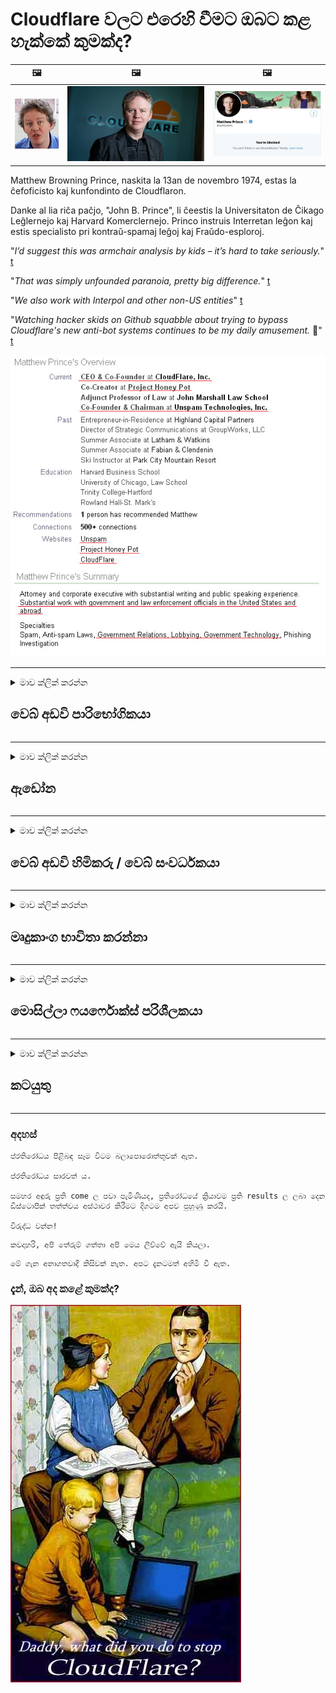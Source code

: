 # Cloudflare වලට එරෙහි වීමට ඔබට කළ හැක්කේ කුමක්ද?

| 🖼 | 🖼 | 🖼 |
| --- | --- | --- |
| ![](../image/matthew_prince_teen.jpg) | ![](../image/matthew_prince.jpg) | ![](../image/blockedbymatthewprince.jpg) |


Matthew Browning Prince, naskita la 13an de novembro 1974, estas la ĉefoficisto kaj kunfondinto de Cloudflaron.

Danke al lia riĉa paĉjo, "John B. Prince", li ĉeestis la Universitaton de Ĉikago Leĝlernejo kaj Harvard Komerclernejo.
Princo instruis Interretan leĝon kaj estis specialisto pri kontraŭ-spamaj leĝoj kaj Fraŭdo-esploroj.


"*I’d suggest this was armchair analysis by kids – it’s hard to take seriously.*" [t](https://www.theguardian.com/technology/2015/nov/19/cloudflare-accused-by-anonymous-helping-isis)

"*That was simply unfounded paranoia, pretty big difference.*"  [t](https://twitter.com/xxdesmus/status/992757936123359233)

"*We also work with Interpol and other non-US entities*" [t](https://twitter.com/eastdakota/status/1203028504184360960)

"*Watching hacker skids on Github squabble about trying to bypass Cloudflare's new anti-bot systems continues to be my daily amusement.* 🍿" [t](https://twitter.com/eastdakota/status/1273277839102656515)


![](../image/whoismp.jpg)

---


<details>
<summary>මාව ක්ලික් කරන්න

## වෙබ් අඩවි පාරිභෝගිකයා
</summary>


- ඔබ කැමති වෙබ් අඩවිය Cloudflare භාවිතා කරන්නේ නම්, Cloudflare භාවිතා නොකරන ලෙස ඔවුන්ට කියන්න.
  - ෆේස්බුක්, රෙඩිට්, ට්විටර් හෝ මැස්ටෝඩන් වැනි සමාජ මාධ්‍යවල හ ining නඟා සිටීමෙන් කිසිදු වෙනසක් සිදු නොවේ. [ක්‍රියා හැෂ් ටැග් වලට වඩා හයියෙන්.](https://twitter.com/phyzonloop/status/1274132092490862594)
  - ඔබට ප්‍රයෝජනවත් වීමට අවශ්‍ය නම් වෙබ් අඩවි හිමිකරු හා සම්බන්ධ වීමට උත්සාහ කරන්න.

[Cloudflare පැවසීය](https://github.com/Eloston/ungoogled-chromium/issues/783):
```
ඔබ විසින් නිකුත් කරනු ලබන විශේෂිත සේවාවන් හෝ අඩවි සඳහා පරිපාලකයින් වෙත ගොස් ඔබේ අත්දැකීම් බෙදාහදා ගැනීමට අපි නිර්දේශ කරමු.
```

[ඔබ එය ඉල්ලන්නේ නැත්නම්, වෙබ් අඩවි හිමිකරු කිසි විටෙකත් මෙම ගැටලුව දන්නේ නැත.](../PEOPLE.md)

![](../image/liberapay.jpg)

[සාර්ථක උදාහරණය](https://counterpartytalk.org/t/turn-off-cloudflare-on-counterparty-co-plz/164/5).<br>
ඔබට ගැටලුවක් තිබේද? [දැන් ඔබේ හ voice ඔසවන්න.](https://github.com/maraoz/maraoz.github.io/issues/1) පහත උදාහරණය.

```
ඔබ ආයතනික වාරණයට සහ මහජන සුපරීක්ෂණයට උදව් කරයි.
https://codeberg.org/crimeflare/cloudflare-tor/src/branch/master/README.md
```

```
ඔබේ වෙබ් පිටුව ක්ලවුඩ් ෆ්ලෙයාර් හි පුද්ගලික බිත්ති උයනේ ඇත.
https://codeberg.org/crimeflare/cloudflare-tor/
```

- වෙබ් අඩවියේ රහස්‍යතා ප්‍රතිපත්තිය කියවීමට යම් කාලයක් ගත කරන්න.
  - වෙබ් අඩවිය Cloudflare පිටුපසින් සිටී නම් හෝ වෙබ් අඩවිය Cloudflare හා සම්බන්ධ සේවාවන් භාවිතා කරයි.

එය "Cloudflare" යනු කුමක්ද යන්න පැහැදිලි කළ යුතු අතර, ඔබේ දත්ත Cloudflare සමඟ බෙදා ගැනීමට අවසර ඉල්ලා සිටිය යුතුය. එසේ කිරීමට අපොහොසත් වීමෙන් විශ්වාසය බිඳ වැටෙනු ඇති අතර සැක සහිත වෙබ් අඩවිය මග හැරිය යුතුය.

[පිළිගත හැකි රහස්‍යතා ප්‍රතිපත්ති උදාහරණයක් මෙහි ඇත](https://archive.is/bDlTz) ("Subprocessors" > "Entity Name")

```
මම ඔබේ රහස්‍යතා ප්‍රතිපත්තිය කියවා ඇති අතර මට Cloudflare යන වචනය සොයාගත නොහැක.
ඔබ දිගටම මගේ දත්ත Cloudflare වෙත පෝෂණය කරන්නේ නම් මම ඔබ සමඟ දත්ත බෙදා ගැනීම ප්‍රතික්ෂේප කරමි.
https://codeberg.org/crimeflare/cloudflare-tor/
```

මෙය ක්ලවුඩ්ෆ්ලේර් යන වචනය නොමැති රහස්‍යතා ප්‍රතිපත්තියට උදාහරණයකි.
[Liberland Jobs](https://archive.is/daKIr) [privacy policy](https://docsend.com/view/feiwyte):

![](../image/cfwontobey.jpg)

Cloudflare ට ඔවුන්ගේම රහස්‍යතා ප්‍රතිපත්තියක් ඇත.
[ක්ලවුඩ්ෆ්ලෙයාර් ඩොක්සිං මිනිසුන්ට ආදරෙයි.](https://www.reddit.com/r/GamerGhazi/comments/2s64fe/be_wary_reporting_to_cloudflare/)

වෙබ් අඩවියේ ලියාපදිංචි වීමේ පෝරමය සඳහා හොඳ උදාහරණයක් මෙන්න.
AFAIK, ශුන්‍ය වෙබ් අඩවිය මෙය කරන්න. ඔබ ඔවුන්ව විශ්වාස කරනවාද?

```
“XYZ සඳහා ලියාපදිංචි වන්න” ක්ලික් කිරීමෙන්, ඔබ අපගේ සේවා කොන්දේසි සහ රහස්‍යතා ප්‍රකාශයට එකඟ වේ.
ඔබේ දත්ත Cloudflare සමඟ බෙදා ගැනීමට ඔබ එකඟ වන අතර Cloudflare හි රහස්‍යතා ප්‍රකාශයට එකඟ වේ.
Cloudflare ඔබේ තොරතුරු කාන්දු වුවහොත් හෝ අපගේ සේවාදායකයන්ට සම්බන්ධ වීමට ඔබට ඉඩ නොදෙන්නේ නම්, එය අපගේ වරදක් නොවේ. [*]

[ ලියාපදිංචි වන්න ] [ මම එකඟවෙන්නේ නැහැ ]
```
[*] [PEOPLE.md](../PEOPLE.md)


- ඔවුන්ගේ සේවාව භාවිතා නොකිරීමට උත්සාහ කරන්න. ඔබව Cloudflare විසින් නරඹන බව මතක තබා ගන්න.
  - ["I'm in your TLS, sniffin' your passworz"](../image/iminurtls.jpg)

- වෙනත් වෙබ් අඩවියක් සොයන්න. අන්තර්ජාලයේ විකල්ප සහ අවස්ථාවන් තිබේ!

- දිනපතාම ටෝර් භාවිතා කිරීමට ඔබේ මිතුරන්ට ඒත්තු ගන්වන්න.
  - නිර්නාමිකභාවය විවෘත අන්තර්ජාලයේ ප්‍රමිතිය විය යුතුය!
  - [ටෝර් ව්‍යාපෘතිය මෙම ව්‍යාපෘතියට අකමැති බව සලකන්න.](../HISTORY.md)

</details>

------

<details>
<summary>මාව ක්ලික් කරන්න

## ඇඩෝන
</summary>

- ඔබගේ බ්‍රව්සරය ෆයර්ෆොක්ස්, ටෝර් බ්‍රව්සරය, හෝ නොකැඩූ ක්‍රෝමියම් නම් පහත ඇඩෝන වලින් එකක් භාවිතා කරන්න.
  - ඔබට වෙනත් නව ඇඩෝන එක් කිරීමට අවශ්‍ය නම් පළමුව ඒ ගැන විමසන්න.


| නම | සංවර්ධක | සහාය | අවහිර කළ හැකිය | දැනුම් දිය හැකිය | Chrome |
| -------- | -------- | -------- | -------- | -------- | -------- |
| [Bloku Cloudflaron MITM-Atakon](../subfiles/about.bcma.md) | #Addon | [ ? ](README.md) | **ඔව්**     | **ඔව්**     |  **ඔව්** |
| [Ĉu ligoj estas vundeblaj al MITM-atako?](../subfiles/about.ismm.md) | #Addon | [ ? ](README.md) | නැත     | **ඔව්**     |  **ඔව්** |
| [Ĉu ĉi tiuj ligoj blokos Tor-uzanton?](../subfiles/about.isat.md) | #Addon | [ ? ](README.md) | නැත     | **ඔව්**     |  **ඔව්** |
| [Block Cloudflare MITM Attack](https://trac.torproject.org/projects/tor/attachment/ticket/24351/block_cloudflare_mitm_attack-1.0.14.1-an%2Bfx.xpi)<br>[**DELETED BY TOR PROJECT**](../HISTORY.md) | nullius | [ ? ](tool/block_cloudflare_mitm_fx), [Link](README.md) | **ඔව්**     | **ඔව්**     |  නැත |
| [TPRB](http://34ahehcli3epmhbu2wbl6kw6zdfl74iyc4vg3ja4xwhhst332z3knkyd.onion/) | Sw | [ ? ](http://34ahehcli3epmhbu2wbl6kw6zdfl74iyc4vg3ja4xwhhst332z3knkyd.onion/) | **ඔව්**     | **ඔව්**     |  නැත |
| [Detect Cloudflare](https://addons.mozilla.org/en-US/firefox/addon/detect-cloudflare/) | Frank Otto | [ ? ](https://github.com/traktofon/cf-detect) | නැත     | **ඔව්**     |  නැත |
| [True Sight](https://addons.mozilla.org/en-US/firefox/addon/detect-cloudflare-plus/) | claustromaniac | [ ? ](https://github.com/claustromaniac/detect-cloudflare-plus) | නැත     | **ඔව්**     |  නැත |
| [Which Cloudflare datacenter am I visiting?](https://addons.mozilla.org/en-US/firefox/addon/cf-pop/) | 依云 | [ ? ](https://github.com/lilydjwg/cf-pop) | නැත     | **ඔව්**     |  නැත |


- "ඩෙසෙන්ට්රේලීස්" හට "සීඩීඑන්ජේඑස් (ක්ලවුඩ්ෆ්ලේර්)" සමඟ සම්බන්ධතාවය නැවැත්විය හැකිය.
  - එය ජාල වෙත ළඟා වීමෙන් බොහෝ ඉල්ලීම් වලක්වන අතර අඩවි කැඩීමෙන් වළක්වා ගැනීමට දේශීය ලිපිගොනු සේවය කරයි.
  - සංවර්ධකයා පිළිතුරු දුන්නේය: "[very concerning indeed](https://github.com/Synzvato/decentraleyes/issues/236#issuecomment-352049501)", "[widespread usage severely centralizes the web](https://github.com/Synzvato/decentraleyes/issues/251#issuecomment-366752049)"

- [ඔබේ සහතික අධිකාරියෙන් (CA) ඔබට Cloudflare සහතිකය ඉවත් කිරීමට හෝ අවිශ්වාස කිරීමට හැකිය.](https://www.ssl.com/how-to/remove-root-certificate-firefox/)

</details>

------

<details>
<summary>මාව ක්ලික් කරන්න

## වෙබ් අඩවි හිමිකරු / වෙබ් සංවර්ධකයා
</summary>


![](../image/word_cloudflarefree.jpg)

- වලාකුළු ද්‍රාවණය භාවිතා නොකරන්න.
  - ඔබට ඊට වඩා හොඳින් කළ හැකිය, නේද? [Cloudflare දායකත්වයන්, සැලසුම්, වසම් හෝ ගිණුම් ඉවත් කරන්නේ කෙසේද යන්න මෙන්න.](https://support.cloudflare.com/hc/en-us/articles/200167776-Removing-subscriptions-plans-domains-or-accounts)

| 🖼 | 🖼 |
| --- | --- |
| ![](../image/htmlalertcloudflare.jpg) | ![](../image/htmlalertcloudflare2.jpg) |

- තවත් ගනුදෙනුකරුවන් අවශ්‍යද? කළ යුතු දේ ඔබ දන්නවා. ඉඟිය "ඉහළ පේළිය" වේ.
  - [හෙලෝ, ඔබ ලිව්වේ "අපි ඔබේ පෞද්ගලිකත්වය බැරෑරුම් ලෙස සලකමු" නමුත් මට "දෝෂ 403 තහනම් නිර්නාමික ප්‍රොක්සියක් අවසර නැත"](https://it.slashdot.org/story/19/02/19/0033255/stop-saying-we-take-your-privacy-and-security-seriously) ඔබ ටෝර් හෝ වීපීඑන් අවහිර කරන්නේ ඇයි? [ඔබ තාවකාලික ඊමේල් අවහිර කරන්නේ ඇයි?](http://nomdjgwjvyvlvmkolbyp3rocn2ld7fnlidlt2jjyotn3qqsvzs2gmuyd.onion/mail/)

![](../image/anonexist.jpg)

- Cloudflare භාවිතා කිරීම ඇනහිටීමේ අවස්ථා වැඩි කරයි. ඔබේ සේවාදායකය අක්‍රිය වී හෝ Cloudflare අක්‍රිය වී ඇත්නම් අමුත්තන්ට ඔබේ වෙබ් අඩවියට පිවිසිය නොහැක.
  - [ක්ලවුඩ්ෆ්ලෙයාර් කිසි විටෙකත් පහලට නොයනු ඇතැයි ඔබ සිතුවාද?](https://www.ibtimes.com/cloudflare-down-not-working-sites-producing-504-gateway-timeout-errors-2618008) [Another](https://twitter.com/Jedduff/status/1097875615997399040) [sample](https://twitter.com/search?f=tweets&vertical=default&q=Cloudflare%20is%20having%20problems). [Need more](../PEOPLE.md)?

![](../image/cloudflareinternalerror.jpg)

- ඔබේ "API සේවාව", "මෘදුකාංග යාවත්කාලීන සේවාදායකය" හෝ "RSS පෝෂණය" ප්‍රොක්සි කිරීම සඳහා Cloudflare භාවිතා කිරීම ඔබේ පාරිභෝගිකයාට හානියක් වනු ඇත. ගනුදෙනුකරුවෙක් ඔබට කතා කොට "මට තවදුරටත් ඔබේ API භාවිතා කළ නොහැක" යැයි පැවසූ අතර ඔබට කුමක් සිදුවේදැයි නොදැනේ. Cloudflare ඔබේ ගනුදෙනුකරු නිහ ly ව අවහිර කළ හැකිය. ඔයා හිතනවද ඒක හරි කියලා?
  - බොහෝ RSS පා er ක සේවාදායකයින් සහ RSS කියවන්නා මාර්ගගත සේවාවක් ඇත. ඔබ දායක වීමට මිනිසුන්ට ඉඩ නොදෙන්නේ නම් ඔබ RSS සංග්‍රහය ප්‍රකාශයට පත් කරන්නේ ඇයි?

![](../image/rssfeedovercf.jpg)

- ඔබට HTTPS සහතිකය අවශ්‍යද? "අපි සංකේතාත්මක කරමු" හෝ CA සමාගමෙන් මිලදී ගන්න.

- ඔබට DNS සේවාදායකය අවශ්‍යද? ඔබේම සේවාදායකයක් සැකසිය නොහැකිද? කොහොමද ඔවුන් ගැන: [Hurricane Electric Free DNS](https://dns.he.net/), [Dyn.com](https://dyn.com/dns/), [1984 Hosting](https://www.1984hosting.com/), [Afraid.Org (ඔබ TOR භාවිතා කරන්නේ නම් පරිපාලක ඔබගේ ගිණුම මකන්න)](https://freedns.afraid.org/)

- සත්කාරක සේවාව සොයන්නේද? නොමිලේ පමණක්ද? කොහොමද ඔවුන් ගැන: [Onion Service](http://vww6ybal4bd7szmgncyruucpgfkqahzddi37ktceo3ah7ngmcopnpyyd.onion/en/security/network-security/tor/onionservices-best-practices), [Free Web Hosting Area](https://freewha.com/), [Autistici/Inventati Web Site Hosting](https://www.autinv5q6en4gpf4.onion/services/website), [Github Pages](https://pages.github.com/), [Surge](https://surge.sh/)
  - [Cloudflare සඳහා විකල්ප](../subfiles/cloudflare-alternatives.md)

- ඔබ "cloudflare-ipfs.com" භාවිතා කරනවාද? [Cloudflare IPFS නරක බව ඔබ දන්නවාද?](../PEOPLE.md)

- ඔබේ සේවාදායකයේ OWASP සහ Fail2Ban වැනි වෙබ් යෙදුම් ෆයර්වෝල් ස්ථාපනය කර එය නිසි ලෙස වින්‍යාස කරන්න.
  - ටෝර් අවහිර කිරීම විසඳුමක් නොවේ. කුඩා නරක පරිශීලකයින් සඳහා පමණක් සෑම කෙනෙකුටම ද punish ුවම් නොකරන්න.

- "Cloudflare Warp" භාවිතා කරන්නන් ඔබේ වෙබ් අඩවියට පිවිසීමෙන් හරවා යැවීම හෝ අවහිර කිරීම. ඔබට හැකි නම් හේතුවක් සපයන්න.

> IP ලැයිස්තුව: "[Cloudflare හි වර්තමාන IP පරාසයන්](cloudflare_inc/)"

> A: ඒවා අවහිර කරන්න

```
server {
...
deny 173.245.48.0/20;
deny 103.21.244.0/22;
deny 103.22.200.0/22;
deny 103.31.4.0/22;
deny 141.101.64.0/18;
deny 108.162.192.0/18;
deny 190.93.240.0/20;
deny 188.114.96.0/20;
deny 197.234.240.0/22;
deny 198.41.128.0/17;
deny 162.158.0.0/15;
deny 104.16.0.0/12;
deny 172.64.0.0/13;
deny 131.0.72.0/22;
deny 2400:cb00::/32;
deny 2606:4700::/32;
deny 2803:f800::/32;
deny 2405:b500::/32;
deny 2405:8100::/32;
deny 2a06:98c0::/29;
deny 2c0f:f248::/32;
...
}
```

> B: අනතුරු ඇඟවීමේ පිටුවට හරවා යවන්න

```
http {
...
geo $iscf {
default 0;
173.245.48.0/20 1;
103.21.244.0/22 1;
103.22.200.0/22 1;
103.31.4.0/22 1;
141.101.64.0/18 1;
108.162.192.0/18 1;
190.93.240.0/20 1;
188.114.96.0/20 1;
197.234.240.0/22 1;
198.41.128.0/17 1;
162.158.0.0/15 1;
104.16.0.0/12 1;
172.64.0.0/13 1;
131.0.72.0/22 1;
2400:cb00::/32 1;
2606:4700::/32 1;
2803:f800::/32 1;
2405:b500::/32 1;
2405:8100::/32 1;
2a06:98c0::/29 1;
2c0f:f248::/32 1;
}
...
}

server {
...
if ($iscf) {rewrite ^ https://example.com/cfwsorry.php;}
...
}

<?php
header('HTTP/1.1 406 Not Acceptable');
echo <<<CLOUDFLARED
Thank you for visiting ourwebsite.com!<br />
We are sorry, but we can't serve you because your connection is being intercepted by Cloudflare.<br />
Please read https://codeberg.org/crimeflare/cloudflare-tor for more information.<br />
CLOUDFLARED;
die();
```

- ඔබ නිදහස විශ්වාස කරන්නේ නම් සහ නිර්නාමික පරිශීලකයින් පිළිගන්නේ නම් ටෝර් ලූනු සේවාව හෝ අයි 2 පී ඉන්සයිට් සකසන්න.

- වෙනත් ක්ලියර්නෙට් / ටෝර් ද්විත්ව වෙබ් අඩවි ක්‍රියාකරුවන්ගෙන් උපදෙස් ලබාගෙන නිර්නාමික මිතුරන් ඇති කරගන්න!

</details>

------

<details>
<summary>මාව ක්ලික් කරන්න

## මෘදුකාංග භාවිතා කරන්නා
</summary>


- විසංවාදය CloudFlare භාවිතා කරයි. විකල්ප? අපි නිර්දේශ කරමු [**Briar** (Android)](https://f-droid.org/en/packages/org.briarproject.briar.android/), [Ricochet (PC)](https://ricochet.im/), [Tox + Tor (Android/PC)](https://tox.chat/download.html)
  - බ්‍රියර් ටෝර් ඩීමන් ඇතුළත් වන බැවින් ඔබට ඕර්බට් ස්ථාපනය කිරීමට අවශ්‍ය නැත.
  - Qwtch සංවර්ධකයින්, විවෘත රහස්‍යතාවය, දැනුම්දීමකින් තොරව ඔවුන්ගේ git සේවාවෙන් stop_cloudflare ව්‍යාපෘතිය මකා දැමීය.

- ඔබ ඩේබියන් ග්නූ / ලිනක්ස් හෝ කිසියම් ව්‍යුත්පන්නයක් භාවිතා කරන්නේ නම්, දායක වන්න: [bug #831835](https://bugs.debian.org/cgi-bin/bugreport.cgi?bug=831835). ඔබට හැකි නම්, පැච් එක සත්‍යාපනය කිරීමට සහ එය පිළිගත යුතුද යන්න පිළිබඳව නිවැරදි නිගමනයකට පැමිණීමට නඩත්තුකරුට උදව් කරන්න.

- සෑම විටම මෙම බ්‍රව්සර් නිර්දේශ කරන්න.

| නම | සංවර්ධක | සහාය | අදහස් දක්වන්න |
| -------- | -------- | -------- | -------- |
| [Ungoogled-Chromium](https://ungoogled-software.github.io/ungoogled-chromium-binaries/) | Eloston | [ ? ](https://github.com/Eloston/ungoogled-chromium) | PC (Win, Mac, Linux)  _!Tor_ |
| [Bromite](https://www.bromite.org/fdroid) | Bromite | [ ? ](https://github.com/bromite/bromite/issues) | Android  _!Tor_ |
| [Tor Browser](https://www.torproject.org/download/) | Tor Project | [ ? ](https://support.torproject.org/) | PC (Win, Mac, Linux)  _Tor_|
| [Tor Browser Android](https://www.torproject.org/download/) | Tor Project | [ ? ](https://support.torproject.org/) | Android  _Tor_|
| [Onion Browser](https://itunes.apple.com/us/app/onion-browser/id519296448?mt=8) | Mike Tigas | [ ? ](https://github.com/OnionBrowser/OnionBrowser/issues) | Apple iOS  _Tor_|
| [GNU/Icecat](https://www.gnu.org/software/gnuzilla/) | GNU | [ ? ](https://www.gnu.org/software/gnuzilla/) | PC (Linux) |
| [IceCatMobile](https://f-droid.org/en/packages/org.gnu.icecat/) | GNU | [ ? ](https://lists.gnu.org/mailman/listinfo/bug-gnuzilla) | Android |
| [Iridium Browser](https://iridiumbrowser.de/about/) | Iridium | [ ? ](https://github.com/iridium-browser/iridium-browser/) | PC (Win, Mac, Linux, OpenBSD) |


වෙනත් මෘදුකාංගවල පෞද්ගලිකත්වය අසම්පූර්ණයි. ටෝර් බ්‍රව්සරය “පරිපූර්ණ” යැයි මින් අදහස් නොවේ.
අන්තර්ජාලය හා තාක්‍ෂණය තුළ 100% ආරක්ෂිත හෝ 100% පුද්ගලික නැත.

- ටෝර් භාවිතා කිරීමට අවශ්‍ය නැද්ද? ටෝර් ඩීමන් සමඟ ඔබට ඕනෑම බ්‍රව්සරයක් භාවිතා කළ හැකිය.
  - [ටෝර් ව්‍යාපෘතිය මෙයට කැමති නැති බව සලකන්න.](https://support.torproject.org/tbb/tbb-9/) ඔබට එය කළ හැකි නම් ටෝර් බ්‍රව්සරය භාවිතා කරන්න.
- [ටෝර් සමඟ ක්‍රෝමියම් භාවිතා කරන්නේ කෙසේද](../subfiles/chromium_tor.md)


වෙනත් මෘදුකාංගවල පෞද්ගලිකත්වය ගැන කතා කරමු.

- [ඔබට සැබවින්ම ෆයර්ෆොක්ස් භාවිතා කිරීමට අවශ්‍ය නම්, "ෆයර්ෆොක්ස් ඊඑස්ආර්" තෝරන්න.](https://www.mozilla.org/en-US/firefox/organizations/)
  - [ෆයර්ෆොක්ස් - ස්පයිවෙයාර් වොච්ඩෝග්](https://spyware.neocities.org/articles/firefox.html)
  - [ෆයර්ෆොක්ස් නිදහස් කථනය ප්‍රතික්ෂේප කරයි, නිදහස් කථනය තහනම් කරයි](https://web.archive.org/web/20200423010026/https://reclaimthenet.org/firefox-rejects-free-speech-bans-free-speech-commenting-plugin-dissenter-from-its-extensions-gallery/)
  - ["100+ පහළට. මෘදුකාංග සමාගමකට ඇලී සිටින ලෙස ඉල්ලා සිටින බවක් පෙනේ ... මෘදුකාංග මේ දිනවල ඕනෑවට වඩා වැඩිය."](https://old.reddit.com/r/firefox/comments/gutdiw/weve_got_work_to_do_the_mozilla_blog/fslbbb6/)
  - [අහ්, ෆයර්ෆොක්ස් මගේ URL තීරුවේ අනුග්‍රාහක සබැඳි පෙන්වන්නේ ඇයි?](https://www.reddit.com/r/firefox/comments/jybx2w/uh_why_is_firefox_showing_me_sponsored_links_in/)
  - [මොසිල්ලා - යක්ෂයා](https://digdeeper.neocities.org/ghost/mozilla.html)

- [මතක තබා ගන්න, මොසිල්ලා ක්ලවුඩ්ෆ්ලේර් සේවාව භාවිතා කරයි.](https://www.robtex.com/dns-lookup/www.mozilla.org) [ඔවුන් ඔවුන්ගේ නිෂ්පාදනය සඳහා Cloudflare හි DNS සේවාවද භාවිතා කරයි.](https://www.theregister.co.uk/2018/03/21/mozilla_testing_dns_encryption/)

- [මොසිල්ලා මෙම ටිකට්පත නිල වශයෙන් ප්‍රතික්ෂේප කළේය.](https://bugzilla.mozilla.org/show_bug.cgi?id=1426618)

- [ෆයර්ෆොක්ස් ෆෝකස් යනු විහිළුවකි.](https://github.com/mozilla-mobile/focus-android/issues/1743) [ටෙලිමෙට්රි අක්‍රිය කරන බවට ඔවුන් පොරොන්දු වූ නමුත් ඔවුන් එය වෙනස් කළහ.](https://github.com/mozilla-mobile/focus-android/issues/4210)

- [PaleMoon / බැසිලිස්ක් සංවර්ධකයා Cloudflare ට ආදරෙයි.](https://github.com/mozilla-mobile/focus-android/issues/1743#issuecomment-345993097)
  - [සුදුමැලි මූන්ගේ සංරක්ෂිත සේවාදායකය මාස 18 ක් තිස්සේ අනිෂ්ට මෘදුකාංග හැක් කර පැතිර ඇත](https://www.reddit.com/r/privacytoolsIO/comments/cc808y/pale_moons_archive_server_hacked_and_spread/)
  - ඔහු ටෝර් භාවිතා කරන්නන්ට ද වෛර කරයි - "[එය ටෝර් කෙරෙහි සතුරු වීමට ඉඩ දෙන්න. මම හිතන්නේ බොහෝ වෙබ් අඩවි ටෝර් හි අතිශය අපයෝජන සාධකය සැලකිල්ලට ගෙන සතුරු විය යුතුය.](https://github.com/yacy/yacy_search_server/issues/314#issuecomment-565932097)"

- [වෝටර්ෆොක්ස් හි දැඩි "දුරකථන ගෙදර" ගැටලුවක් තිබේ](https://spyware.neocities.org/articles/waterfox.html)

- [ගූගල් ක්‍රෝම් යනු ඔත්තු මෘදුකාංගයකි.](https://www.gnu.org/proprietary/malware-google.en.html)
  - [ගූගල් ඔබගේ ක්‍රියාකාරකම් පැතිකඩ කරයි.](https://spyware.neocities.org/articles/chrome.html)

- [SRWare යකඩ වැඩිපුර දුරකථන සම්බන්ධතා ඇති කරයි.](https://spyware.neocities.org/articles/iron.html) එය ගූගල් වසම් වලට ද සම්බන්ධ වේ.

- [නිර්භීත බ්‍රව්සර් සුදු ලැයිස්තු ෆේස්බුක් / ට්විටර් ට්රැකර්ස්.](https://www.bleepingcomputer.com/news/security/facebook-twitter-trackers-whitelisted-by-brave-browser/)
  - [මෙන්න තවත් ගැටළු.](https://spyware.neocities.org/articles/brave.html)
  - [ද්විමය අනුබද්ධ හැඳුනුම්පත](https://twitter.com/cryptonator1337/status/1269594587716374528)

- [මයික්‍රොසොෆ්ට් එජ් විසින් ෆේස්බුක් පරිශීලකයින්ට ෆ්ලෑෂ් කේතය ධාවනය කිරීමට ඉඩ දෙයි.](https://www.zdnet.com/article/microsoft-edge-lets-facebook-run-flash-code-behind-users-backs/)

- [විවාල්ඩි ඔබේ පෞද්ගලිකත්වයට ගරු නොකරයි.](https://spyware.neocities.org/articles/vivaldi.html)

- [ඔපෙරා ඔත්තු මෘදුකාංග මට්ටම: අතිශයින් ඉහළයි](https://spyware.neocities.org/articles/opera.html)

- Apple iOS: [ඔබ කිසිසේත් iOS භාවිතා නොකළ යුතුය, ප්‍රධාන වශයෙන් එය අනිෂ්ට මෘදුකාංග නිසාය.](https://www.gnu.org/proprietary/malware-apple.html)

එබැවින් අපි ඉහත වගුවට පමණක් නිර්දේශ කරමු. වෙන කිසිවක් නැත.

</details>

------

<details>
<summary>මාව ක්ලික් කරන්න

## මොසිල්ලා ෆයර්ෆොක්ස් පරිශීලකයා
</summary>


- "ෆයර්ෆොක්ස් නයිට්ලි" ඉවත් වීමේ ක්‍රමයක් නොමැතිව මොසිල්ලා සේවාදායකයන්ට දෝශ නිරාකරණ මට්ටමේ තොරතුරු යවනු ඇත.
  - [මොසිල්ලා සේවාදායකයන් ක්ලවුඩ්ෆ්ලෙයාර් හඹා යති](https://www.digwebinterface.com/?hostnames=www.mozilla.org%0D%0Amozilla.cloudflare-dns.com&type=&ns=resolver&useresolver=8.8.4.4&nameservers=)

- මොසිල්ලා සේවාදායකයන්ට සම්බන්ධ වීම සඳහා ෆයර්ෆොක්ස් තහනම් කළ හැකිය.
  - [මොසිල්ලා හි ප්‍රතිපත්ති සැකිලි මඟ පෙන්වීම](https://github.com/mozilla/policy-templates/blob/master/README.md)
  - මෙම උපක්‍රමය පසු සංස්කරණයේ වැඩ කිරීම නවතා දැමිය හැකි බව මතක තබා ගන්න මොසිල්ලා තමන් සුදු ලැයිස්තු ගත කිරීමට කැමති නිසා.
  - ඒවා සම්පූර්ණයෙන්ම අවහිර කිරීමට ෆයර්වෝල් සහ ඩීඑන්එස් පෙරණය භාවිතා කරන්න.

"`/distribution/policies.json`"

>     "WebsiteFilter": {
> 		"Block": [
> 		"*://*.mozilla.com/*",
> 		"*://*.mozilla.net/*",
> 		"*://*.mozilla.org/*",
> 		"*://webcompat.com/*",
> 		"*://*.firefox.com/*",
> 		"*://*.thunderbird.net/*",
> 		"*://*.cloudflare.com/*"
> 		]
>     },


- ~~ක්ලවුඩ්ෆ්ලෙයාර් භාවිතා නොකරන ලෙස පවසමින් මොසිල්ලා ට්‍රැකර්හි දෝෂයක් වාර්තා කරන්න.~~ බග්සිලා පිළිබඳ දෝෂ වාර්තාවක් තිබුණි. බොහෝ අය ඔවුන්ගේ කනස්සල්ල පළ කරන ලදි, කෙසේ වෙතත් දෝෂය පරිපාලක විසින් 2018 දී සඟවා ඇත.

- ඔබට ෆයර්ෆොක්ස් හි DoH අක්‍රීය කළ හැකිය.
  - [ෆයර්ෆොක්ස් හි පෙරනිමි ඩීඑන්එස් සැපයුම්කරු වෙනස් කරන්න](../subfiles/change-firefox-dns.md)

![](../image/firefoxdns.jpg)

- [ඔබ ISP නොවන DNS භාවිතා කිරීමට කැමති නම්, OpenNIC Tier2 DNS සේවාව හෝ Cloudflare නොවන DNS සේවාවන් භාවිතා කිරීම ගැන සලකා බලන්න.](https://wiki.opennic.org/start)
![](../image/opennic.jpg)
  - DNS සමඟ Cloudflare අවහිර කරන්න. [Crimeflare DNS](https://dns.crimeflare.eu.org/)

- ඔබට ටෝර් ඩීඑන්එස් විසදුම ලෙස භාවිතා කළ හැකිය. [ඔබ ටෝර් විශේෂ expert යෙක් නොවේ නම්, මෙහි ප්‍රශ්නයක් අසන්න.](https://tor.stackexchange.com/)

> **කොහොමද?**
> 1. ටෝර් බාගත කර ඔබේ පරිගණකයේ ස්ථාපනය කරන්න.
> 2. මෙම රේඛාව "torrc" ගොනුවට එක් කරන්න.
> DNSPort 127.0.0.1:53
> 3. ටෝර් නැවත ආරම්භ කරන්න.
> 4. ඔබේ පරිගණකයේ DNS සේවාදායකය "127.0.0.1" ලෙස සකසන්න.

</details>

------

<details>
<summary>මාව ක්ලික් කරන්න

## කටයුතු
</summary>


- Cloudflare හි අන්තරායන් ගැන ඔබ වටා සිටින අයට කියන්න.

- [මෙම ගබඩාව වැඩි දියුණු කිරීමට උදව් කරන්න.](https://codeberg.org/crimeflare/cloudflare-tor).
  - ලැයිස්තු දෙකම, එයට එරෙහි තර්ක සහ විස්තර.

- [Cloudflare (සහ ඒ හා සමාන සමාගම්) සමඟ යම් දෙයක් වැරදී ඇති තැන ලේඛනගත කර ප්‍රසිද්ධ කරන්න, ඔබ එසේ කරන විට මෙම ගබඩාව සඳහන් කිරීමට වග බලා ගන්න.](https://codeberg.org/crimeflare/cloudflare-tor) :)

- ටෝර් භාවිතා කරමින් පෙරනිමියෙන් වැඩි පිරිසක් ලබා ගන්න එවිට ඔවුන්ට ලෝකයේ විවිධ ප්‍රදේශවල දෘෂ්ටි කෝණයෙන් වෙබය අත්විඳිය හැකිය.

- ක්ලවුඩ්ෆ්ලේර් වෙතින් ලෝකය මුදා ගැනීම සඳහා කැපවී සිටින සමාජ මාධ්‍යවල සහ මස් අවකාශයේ කණ්ඩායම් ආරම්භ කරන්න.

- සුදුසු අවස්ථාවලදී, මෙම ගබඩාවට මෙම කණ්ඩායම් සමඟ සම්බන්ධ වන්න - මෙය කණ්ඩායම් වශයෙන් එකට වැඩ කිරීම සම්බන්ධීකරණය කිරීමේ ස්ථානයක් විය හැකිය.

- [Cloudflare සඳහා අර්ථවත් ආයතනික නොවන විකල්පයක් සැපයිය හැකි සමුපකාරයක් ආරම්භ කරන්න.](../subfiles/cloudflare-alternatives.md)

- ක්ලවුඩ්ෆ්ලේරයට එරෙහිව අවම වශයෙන් බහු ස්ථර ආරක්ෂාවක් සැපයීමට උපකාරී වන වෙනත් විකල්ප ගැන අපට දන්වන්න.

- ඔබ Cloudflare ගනුදෙනුකරුවෙකු නම්, ඔබේ රහස්‍යතා සැකසුම් සකසා ඔවුන් ඒවා උල්ලං until නය කරන තෙක් බලා සිටින්න.
  - [ඉන්පසු ඒවා අයාචිත තැපැල් / පෞද්ගලිකත්ව උල්ලං charges නය කිරීමේ චෝදනා යටතේ ගෙන එන්න.](https://twitter.com/thexpaw/status/1108424723233419264)

- ඔබ ඇමරිකා එක්සත් ජනපදයේ සිටී නම් සහ වෙබ් අඩවිය බැංකුවක් හෝ ගණකාධිකාරීවරයෙක් නම්, ග්‍රෑම්-ලීච්-බ්ලයිලි පනත යටතේ හෝ නීතිමය බලපෑම් ඇති ඇමරිකානුවන් යටතේ නීතිමය බලපෑම් ඇති කිරීමට උත්සාහ කර ඔබ කොපමණ දුරක් ඇත්දැයි අප වෙත වාර්තා කරන්න. .

- වෙබ් අඩවිය රජයේ වෙබ් අඩවියක් නම්, එක්සත් ජනපද ආණ්ඩුක්‍රම ව්‍යවස්ථාවේ 1 වන සංශෝධනය යටතේ නීතිමය බලපෑම් ඇති කිරීමට උත්සාහ කරන්න.

- ඔබ යුරෝපා සංගම් පුරවැසියෙකු නම්, ඔබේ පුද්ගලික තොරතුරු සාමාන්‍ය දත්ත ආරක්ෂණ රෙගුලාසි යටතේ යැවීමට වෙබ් අඩවිය අමතන්න. ඔවුන් ඔබට ඔබේ තොරතුරු ලබා දීම ප්‍රතික්ෂේප කරන්නේ නම් එය නීතිය උල්ලං violation නය කිරීමකි.

- තම වෙබ් අඩවියේ සේවාවක් ලබා දෙන බව පවසන සමාගම් සඳහා ඒවා පාරිභෝගික ආරක්ෂණ සංවිධාන සහ බීබීබී වෙත “ව්‍යාජ වෙළඳ දැන්වීම්” ලෙස වාර්තා කිරීමට උත්සාහ කරන්න. Cloudflare වෙබ් අඩවි සේවය කරන්නේ Cloudflare සේවාදායකයන් විසිනි.

- [එක්සත් ජනපද සන්දර්භය තුළ ITU යෝජනා කරන්නේ Cloudflare ඔවුන් කෙරෙහි විශ්වාසභංග නීතිය ගෙන ඒමට තරම් විශාල වීමට පටන් ගෙන ඇති බවයි.](https://www.itu.int/en/ITU-T/Workshops-and-Seminars/20181218/Documents/Geoff_Huston_Presentation.pdf)

- එවැනි සේවාවක් පිටුපස ප්‍රභව කේත ගබඩා කිරීමට එරෙහිව ප්‍රතිපාදන GNU GPL අනුවාදය 4 ට ඇතුළත් විය හැකි යැයි සිතිය හැකි අතර, සියලු GPLv4 සහ පසුකාලීන වැඩසටහන් සඳහා අවශ්‍ය වන්නේ අවම වශයෙන් ප්‍රභව කේත ටෝර් භාවිතා කරන්නන්ට වෙනස් ලෙස සැලකීමක් නොකරන මාධ්‍යයක් හරහා ප්‍රවේශ විය හැකි බවයි.

</details>

------

### අදහස්

```
ප්රතිරෝධය පිළිබඳ සෑම විටම බලාපොරොත්තුවක් ඇත.

ප්රතිරෝධය සාරවත් ය.

සමහර අඳුරු ප්‍රති come ල පවා පැමිණියද, ප්‍රතිරෝධයේ ක්‍රියාවම ප්‍රති results ල ලබා දෙන ඩිස්ටොපික් තත්ත්වය අස්ථාවර කිරීමට දිගටම අපව පුහුණු කරයි.

විරුද්ධ වන්න!
```

```
කවදාහරි, අපි තේරුම් ගත්තා අපි මෙය ලිව්වේ ඇයි කියලා.
```

```
මේ ගැන අනාගතවාදී කිසිවක් නැත. අපට දැනටමත් අහිමි වී ඇත.
```

### දැන්, ඔබ අද කළේ කුමක්ද?


![](../image/stopcf.jpg)
